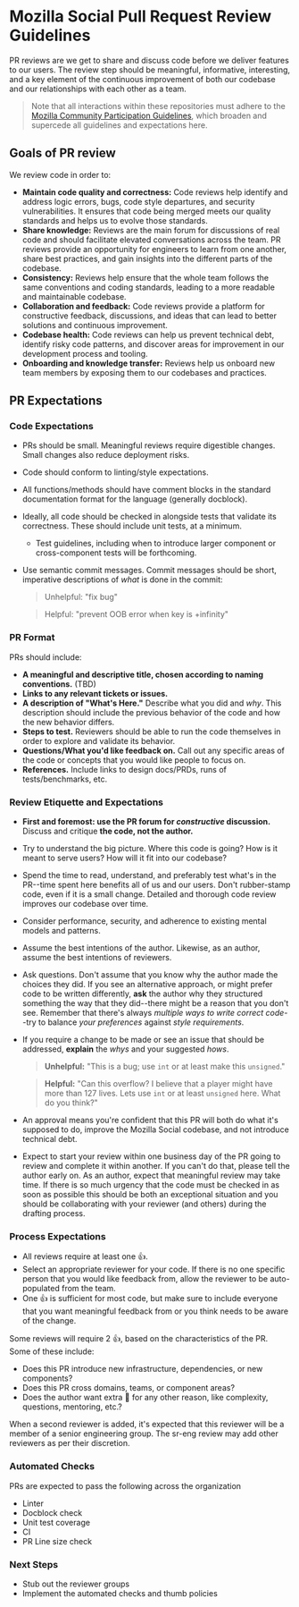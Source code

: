 # Mozilla Social Pull Request Review Guidelines

PR reviews are we get to share and discuss code before we deliver features to our users. The review step should be meaningful, informative, interesting, and a key element of the continuous improvement of both our codebase and our relationships with each other as a team.

> Note that all interactions within these repositories must adhere to the
> [Mozilla Community Participation Guidelines](https://www.mozilla.org/en-US/about/governance/policies/participation/),
> which broaden and supercede all guidelines and expectations here.


## Goals of PR review

We review code in order to:

- __Maintain code quality and correctness:__ Code reviews help identify and address logic errors, bugs, code style departures, and security vulnerabilities. It ensures that code being merged meets our quality standards and helps us to evolve those standards.
- __Share knowledge:__ Reviews are the main forum for discussions of real code and should facilitate elevated conversations across the team. PR reviews provide an opportunity for engineers to learn from one another, share best practices, and gain insights into the different parts of the codebase.
- __Consistency:__ Reviews help ensure that the whole team follows the same conventions and coding standards, leading to a more readable and maintainable codebase.
- __Collaboration and feedback:__ Code reviews provide a platform for constructive feedback, discussions, and ideas that can lead to better solutions and continuous improvement.
- __Codebase health:__ Code reviews can help us prevent technical debt, identify risky code patterns, and discover areas for improvement in our development process and tooling.
- __Onboarding and knowledge transfer:__ Reviews help us onboard new team members by exposing them to our codebases and practices.

## PR Expectations

### Code Expectations

- PRs should be small. Meaningful reviews require digestible changes. Small changes also reduce deployment risks.
- Code should conform to linting/style expectations.
- All functions/methods should have comment blocks in the standard documentation format for the language (generally docblock).
- Ideally, all code should be checked in alongside tests that validate its
  correctness. These should include unit tests, at a minimum. 
    - Test guidelines, including when to introduce larger component or
      cross-component tests will be forthcoming.
- Use semantic commit messages. Commit messages should be short, imperative descriptions of
  _what_ is done in the commit:

  > Unhelpful: "fix bug"

  > Helpful: "prevent OOB error when key is +infinity"

### PR Format

PRs should include:

- __A meaningful and descriptive title, chosen according to naming conventions.__ (TBD)
- __Links to any relevant tickets or issues.__
- __A description of "What's Here."__ Describe what you did and _why_. This
  description should include the previous behavior of the code and how the new
  behavior differs.
- __Steps to test.__ Reviewers should be able to run the code themselves in
  order to explore and validate its behavior.
- __Questions/What you'd like feedback on.__ Call out any specific areas of the
  code or concepts that you would like people to focus on.
- __References.__ Include links to design docs/PRDs, runs of tests/benchmarks,
  etc.

### Review Etiquette and Expectations

- __First and foremost: use the PR forum for _constructive_ discussion.__ Discuss
  and critique __the code, not the author.__
- Try to understand the big picture. Where this code is going? How is it meant to serve users? How will it fit into our codebase?
- Spend the time to read, understand, and preferably test what's in the PR--time
  spent here benefits all of us and our users. Don't rubber-stamp code, even if
  it is a small change. Detailed and thorough code review improves our codebase
  over time.
- Consider performance, security, and adherence to existing mental models and patterns.
- Assume the best intentions of the author. Likewise, as an author, assume the
  best intentions of reviewers.
- Ask questions. Don't assume that you know why the author made the choices they
  did. If you see an alternative approach, or might prefer code to be written
  differently, __ask__ the author why they structured something the way that
  they did--there might be a reason that you don't see. Remember that there's
  always _multiple ways to write correct code_--try to balance _your
  preferences_ against _style requirements_.
- If you require a change to be made or see an issue that should be addressed,
  __explain__ the _whys_ and your suggested _hows_.

  > __Unhelpful:__ "This is a bug; use `int` or at least make this `unsigned`." 

  > __Helpful:__ "Can this overflow? I believe that a player might have more
  > than 127 lives. Lets use `int` or at least `unsigned` here. What do you
  > think?"

- An approval means you're confident that this PR will both do what it's supposed to do, improve the Mozilla Social codebase, and not introduce technical debt.
- Expect to start your review within one business day of the PR going to review and complete it within another. If you can't do that, please tell the author early on.
  As an author, expect that meaningful review may take time. If there is so much
  urgency that the code must be checked in as soon as possible this should be
  both an exceptional situation and you should be collaborating with your
  reviewer (and others) during the drafting process.

### Process Expectations

- All reviews require at least one 👍. 
- Select an appropriate reviewer for your code. If there is no one specific
  person that you would like feedback from, allow the reviewer to be
  auto-populated from the team.
- One 👍 is sufficient for most code, but make sure to include everyone that you
  want meaningful feedback from or you think needs to be aware of the change.

Some reviews will require 2 👍, based on the characteristics of the PR. Some of these include:

- Does this PR introduce new infrastructure, dependencies, or new components?
- Does this PR cross domains, teams, or component areas?
- Does the author want extra 👀 for any other reason, like complexity, questions, mentoring, etc.?

When a second reviewer is added, it's expected that this reviewer will be a member of a senior engineering group. The sr-eng review may add other reviewers as per their discretion.

### Automated Checks

PRs are expected to pass the following across the organization

- Linter
- Docblock check
- Unit test coverage
- CI
- PR Line size check

### Next Steps

- Stub out the reviewer groups
- Implement the automated checks and thumb policies
